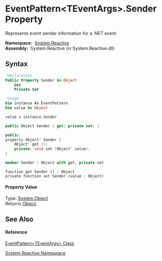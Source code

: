# EventPattern\<TEventArgs\>.Sender Property

Represents event sender information for a .NET event.

**Namespace:**  [System.Reactive](System.Reactive\System.Reactive.md)  
**Assembly:**  System.Reactive (in System.Reactive.dll)

## Syntax

```vb
'Declaration
Public Property Sender As Object
    Get
    Private Set
```

```vb
'Usage
Dim instance As EventPattern
Dim value As Object

value = instance.Sender
```

```csharp
public Object Sender { get; private set; }
```

```c++
public:
property Object^ Sender {
    Object^ get ();
    private: void set (Object^ value);
}
```

```fsharp
member Sender : Object with get, private set
```

```jscript
function get Sender () : Object
private function set Sender (value : Object)
```

#### Property Value

Type: [System.Object](https://msdn.microsoft.com/en-us/library/e5kfa45b)  
Returns [Object](https://msdn.microsoft.com/en-us/library/e5kfa45b).

## See Also

#### Reference

[EventPattern\<TEventArgs\> Class](EventPattern\EventPattern(TEventArgs).md)

[System.Reactive Namespace](System.Reactive\System.Reactive.md)
